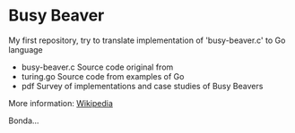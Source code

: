 # Busy Beaver

My first repository, try to translate implementation of 'busy-beaver.c' to Go language

* busy-beaver.c 	Source code original from <Computerphyle>
* turing.go		Source code from examples of Go
* pdf			Survey of implementations and case studies of Busy Beavers

More information:
 [Wikipedia](URL "https://en.wikipedia.org/wiki/Busy_beaver")

Bonda...


